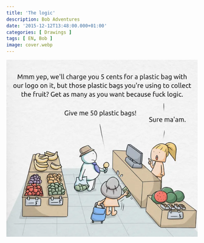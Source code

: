 ```yaml
---
title: 'The logic'
description: Bob Adventures
date: '2015-12-12T13:48:00.000+01:00'
categories: [ Drawings ]
tags: [ EN, Bob ]
image: cover.webp
---
```


![](bob9_logic.webp)

